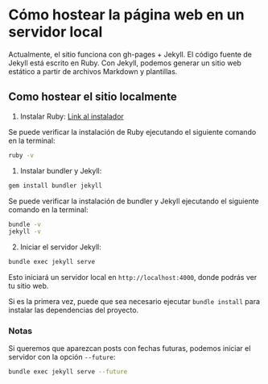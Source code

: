 # Cómo hostear la página web en un servidor local

Actualmente, el sitio funciona con gh-pages + Jekyll. 
El código fuente de Jekyll está escrito en Ruby.
Con Jekyll, podemos generar un sitio web estático a partir de archivos Markdown y plantillas.

## Como hostear el sitio localmente

1. Instalar Ruby:
[Link al instalador](https://rubyinstaller.org/downloads/)

Se puede verificar la instalación de Ruby ejecutando el siguiente comando en la terminal:

```bash
ruby -v
```

1. Instalar bundler y Jekyll:

```bash
gem install bundler jekyll
```

Se puede verificar la instalación de bundler y Jekyll ejecutando el siguiente comando en la terminal:

```bash
bundle -v
jekyll -v
```

2. Iniciar el servidor Jekyll:

```bash
bundle exec jekyll serve
```

Esto iniciará un servidor local en `http://localhost:4000`, donde podrás ver tu sitio web.

Si es la primera vez, puede que sea necesario ejecutar `bundle install` para instalar las dependencias del proyecto.

### Notas
Si queremos que aparezcan posts con fechas futuras, podemos iniciar el servidor con la opción `--future`:

```bash
bundle exec jekyll serve --future
```